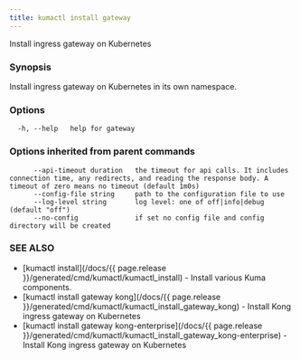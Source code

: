 ```yaml
---
title: kumactl install gateway
---
```


Install ingress gateway on Kubernetes

### Synopsis

Install ingress gateway on Kubernetes in its own namespace.

### Options

```
  -h, --help   help for gateway
```

### Options inherited from parent commands

```
      --api-timeout duration   the timeout for api calls. It includes connection time, any redirects, and reading the response body. A timeout of zero means no timeout (default 1m0s)
      --config-file string     path to the configuration file to use
      --log-level string       log level: one of off|info|debug (default "off")
      --no-config              if set no config file and config directory will be created
```

### SEE ALSO

* [kumactl install](/docs/{{ page.release }}/generated/cmd/kumactl/kumactl_install)	 - Install various Kuma components.
* [kumactl install gateway kong](/docs/{{ page.release }}/generated/cmd/kumactl/kumactl_install_gateway_kong)	 - Install Kong ingress gateway on Kubernetes
* [kumactl install gateway kong-enterprise](/docs/{{ page.release }}/generated/cmd/kumactl/kumactl_install_gateway_kong-enterprise)	 - Install Kong ingress gateway on Kubernetes

